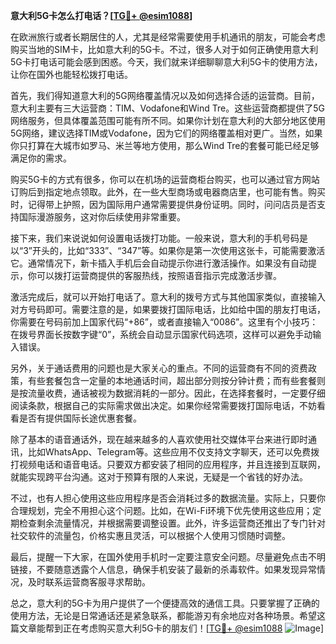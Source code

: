 **意大利5G卡怎么打电话？[[TG💪+ @esim1088](https://t.me/s/esim1088)]**

在欧洲旅行或者长期居住的人，尤其是经常需要使用手机通讯的朋友，可能会考虑购买当地的SIM卡，比如意大利的5G卡。不过，很多人对于如何正确使用意大利5G卡打电话可能会感到困惑。今天，我们就来详细聊聊意大利5G卡的使用方法，让你在国外也能轻松拨打电话。

首先，我们得知道意大利的5G网络覆盖情况以及如何选择合适的运营商。目前，意大利主要有三大运营商：TIM、Vodafone和Wind Tre。这些运营商都提供了5G网络服务，但具体覆盖范围可能有所不同。如果你计划在意大利的大部分地区使用5G网络，建议选择TIM或Vodafone，因为它们的网络覆盖相对更广。当然，如果你只打算在大城市如罗马、米兰等地方使用，那么Wind Tre的套餐可能已经足够满足你的需求。

购买5G卡的方式有很多，你可以在机场的运营商柜台购买，也可以通过官方网站订购后到指定地点领取。此外，在一些大型商场或电器商店里，也可能有售。购买时，记得带上护照，因为国际用户通常需要提供身份证明。同时，问问店员是否支持国际漫游服务，这对你后续使用非常重要。

接下来，我们来说说如何设置电话拨打功能。一般来说，意大利的手机号码是以“3”开头的，比如“333”、“347”等。如果你是第一次使用这张卡，可能需要激活它。通常情况下，新卡插入手机后会自动提示你进行激活操作。如果没有自动提示，你可以拨打运营商提供的客服热线，按照语音指示完成激活步骤。

激活完成后，就可以开始打电话了。意大利的拨号方式与其他国家类似，直接输入对方号码即可。需要注意的是，如果要拨打国际电话，比如给中国的朋友打电话，你需要在号码前加上国家代码“+86”，或者直接输入“0086”。这里有个小技巧：在拨号界面长按数字键“0”，系统会自动显示国家代码选项，这样可以避免手动输入错误。

另外，关于通话费用的问题也是大家关心的重点。不同的运营商有不同的资费政策，有些套餐包含一定量的本地通话时间，超出部分则按分钟计费；而有些套餐则是按流量收费，通话被视为数据消耗的一部分。因此，在选择套餐时，一定要仔细阅读条款，根据自己的实际需求做出决定。如果你经常需要拨打国际电话，不妨看看是否有提供国际长途优惠套餐。

除了基本的语音通话外，现在越来越多的人喜欢使用社交媒体平台来进行即时通讯，比如WhatsApp、Telegram等。这些应用不仅支持文字聊天，还可以免费拨打视频电话和语音电话。只要双方都安装了相同的应用程序，并且连接到互联网，就能实现跨平台沟通。这对于预算有限的人来说，无疑是一个省钱的好办法。

不过，也有人担心使用这些应用程序是否会消耗过多的数据流量。实际上，只要你合理规划，完全不用担心这个问题。比如，在Wi-Fi环境下优先使用这些应用；定期检查剩余流量情况，并根据需要调整设置。此外，许多运营商还推出了专门针对社交软件的流量包，价格实惠且灵活，可以根据个人使用习惯随时调整。

最后，提醒一下大家，在国外使用手机时一定要注意安全问题。尽量避免点击不明链接，不要随意透露个人信息，确保手机安装了最新的杀毒软件。如果发现异常情况，及时联系运营商客服寻求帮助。

总之，意大利的5G卡为用户提供了一个便捷高效的通信工具。只要掌握了正确的使用方法，无论是日常通话还是紧急联系，都能游刃有余地应对各种场景。希望这篇文章能帮到正在考虑购买意大利5G卡的朋友们！[[TG💪+ @esim1088](https://t.me/s/esim1088) ![Image](https://i.postimg.cc/4NQfJmqS/Snipaste-2025-05-13-00-14-12.png)]